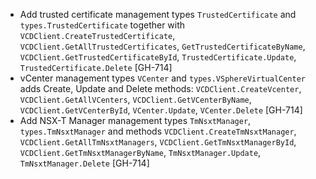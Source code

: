 * Add trusted certificate management types `TrustedCertificate` and `types.TrustedCertificate`
  together with `VCDClient.CreateTrustedCertificate`, `VCDClient.GetAllTrustedCertificates`,
  `GetTrustedCertificateByName`, `VCDClient.GetTrustedCertificateById`, `TrustedCertificate.Update`,
  `TrustedCertificate.Delete` [GH-714]
* vCenter management types `VCenter` and `types.VSphereVirtualCenter` adds Create, Update and Delete
 methods: `VCDClient.CreateVcenter`, `VCDClient.GetAllVCenters`, `VCDClient.GetVCenterByName`,
 `VCDClient.GetVCenterById`, `VCenter.Update`, `VCenter.Delete` [GH-714]
* Add NSX-T Manager management types `TmNsxtManager`, `types.TmNsxtManager` and methods
  `VCDClient.CreateTmNsxtManager`, `VCDClient.GetAllTmNsxtManagers`,
  `VCDClient.GetTmNsxtManagerById`, `VCDClient.GetTmNsxtManagerByName`, `TmNsxtManager.Update`,
  `TmNsxtManager.Delete` [GH-714]
